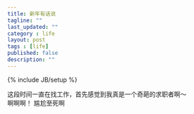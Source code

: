 ```yaml
---
title: 新年有话说
tagline: ""
last_updated: ""
category : life
layout: post
tags : [life]
published: false
description: ""
---
```

{% include JB/setup %}

这段时间一直在找工作，首先感觉到我真是一个奇葩的求职者啊～  
啊啊啊！ 尴尬至死啊  
